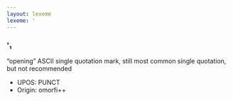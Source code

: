 ```yaml
---
layout: lexeme
lexeme: '
---
```


###  '₁

“opening” ASCII single quotation mark, still most common single quotation, but not recommended
* UPOS:  PUNCT
* Origin:  omorfi++

